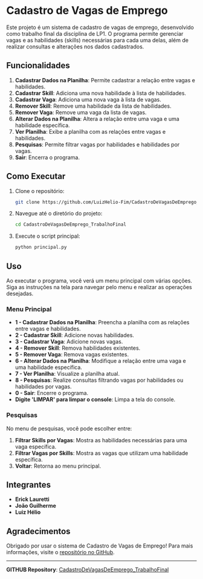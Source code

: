# Cadastro de Vagas de Emprego

Este projeto é um sistema de cadastro de vagas de emprego, desenvolvido como trabalho final da disciplina de LP1. O programa permite gerenciar vagas e as habilidades (skills) necessárias para cada uma delas, além de realizar consultas e alterações nos dados cadastrados.

## Funcionalidades

1. **Cadastrar Dados na Planilha**: Permite cadastrar a relação entre vagas e habilidades.
2. **Cadastrar Skill**: Adiciona uma nova habilidade à lista de habilidades.
3. **Cadastrar Vaga**: Adiciona uma nova vaga à lista de vagas.
4. **Remover Skill**: Remove uma habilidade da lista de habilidades.
5. **Remover Vaga**: Remove uma vaga da lista de vagas.
6. **Alterar Dados na Planilha**: Altera a relação entre uma vaga e uma habilidade específica.
7. **Ver Planilha**: Exibe a planilha com as relações entre vagas e habilidades.
8. **Pesquisas**: Permite filtrar vagas por habilidades e habilidades por vagas.
9. **Sair**: Encerra o programa.

## Como Executar

1. Clone o repositório:
    ```bash
    git clone https://github.com/LuizHelio-Fim/CadastroDeVagasDeEmprego_TrabalhoFinal.git
    ```

2. Navegue até o diretório do projeto:
    ```bash
    cd CadastroDeVagasDeEmprego_TrabalhoFinal
    ```

3. Execute o script principal:
    ```bash
    python principal.py
    ```

## Uso

Ao executar o programa, você verá um menu principal com várias opções. Siga as instruções na tela para navegar pelo menu e realizar as operações desejadas.

### Menu Principal

- **1 - Cadastrar Dados na Planilha**: Preencha a planilha com as relações entre vagas e habilidades.
- **2 - Cadastrar Skill**: Adicione novas habilidades.
- **3 - Cadastrar Vaga**: Adicione novas vagas.
- **4 - Remover Skill**: Remova habilidades existentes.
- **5 - Remover Vaga**: Remova vagas existentes.
- **6 - Alterar Dados na Planilha**: Modifique a relação entre uma vaga e uma habilidade específica.
- **7 - Ver Planilha**: Visualize a planilha atual.
- **8 - Pesquisas**: Realize consultas filtrando vagas por habilidades ou habilidades por vagas.
- **0 - Sair**: Encerre o programa.
- **Digite 'LIMPAR' para limpar o console**: Limpa a tela do console.

### Pesquisas

No menu de pesquisas, você pode escolher entre:

1. **Filtrar Skills por Vagas**: Mostra as habilidades necessárias para uma vaga específica.
2. **Filtrar Vagas por Skills**: Mostra as vagas que utilizam uma habilidade específica.
3. **Voltar**: Retorna ao menu principal.

## Integrantes

- **Erick Lauretti**
- **João Guilherme**
- **Luiz Hélio**

## Agradecimentos

Obrigado por usar o sistema de Cadastro de Vagas de Emprego! Para mais informações, visite o [repositório no GitHub](https://github.com/LuizHelio-Fim/CadastroDeVagasDeEmprego_TrabalhoFinal).

---

**GITHUB Repository**: [CadastroDeVagasDeEmprego_TrabalhoFinal](https://github.com/LuizHelio-Fim/CadastroDeVagasDeEmprego_TrabalhoFinal)

